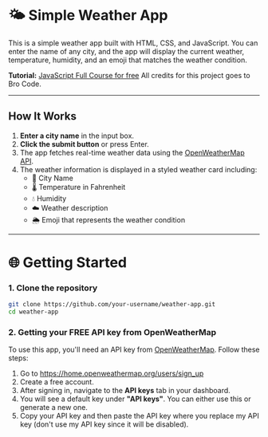 # 🌤️ Simple Weather App

This is a simple weather app built with HTML, CSS, and JavaScript. You can enter the name of any city, and the app will display the current weather, temperature, humidity, and an emoji that matches the weather condition.

**Tutorial:** [JavaScript Full Course for free](https://www.youtube.com/watch?v=lfmg-EJ8gm4)
All credits for this project goes to Bro Code.

---

## How It Works

1. **Enter a city name** in the input box.
2. **Click the submit button** or press Enter.
3. The app fetches real-time weather data using the [OpenWeatherMap API](https://openweathermap.org/api).
4. The weather information is displayed in a styled weather card including:
   - 🌆 City Name
   - 🌡️ Temperature in Fahrenheit
   - 💧 Humidity
   - ☁️ Weather description
   - 🌦️ Emoji that represents the weather condition

---

# 🌐 Getting Started

### 1. Clone the repository

```bash
git clone https://github.com/your-username/weather-app.git
cd weather-app
```

### 2. Getting your FREE API key from OpenWeatherMap
To use this app, you'll need an API key from [OpenWeatherMap](https://openweathermap.org/). Follow these steps:
1. Go to https://home.openweathermap.org/users/sign_up
2. Create a free account.
3. After signing in, navigate to the **API keys** tab in your dashboard.
4. You will see a default key under **"API keys"**. You can either use this or generate a new one.
5. Copy your API key and then paste the API key where you replace my API key (don't use my API key since it will be disabled).
